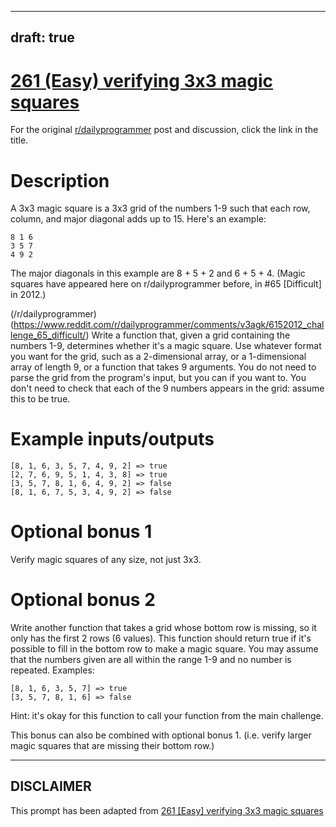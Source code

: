 ---
draft: true
----

# [261 (Easy) verifying 3x3 magic squares](https://www.reddit.com/r/dailyprogrammer/comments/4dccix/20160404_challenge_261_easy_verifying_3x3_magic/)

For the original [r/dailyprogrammer](https://www.reddit.com/r/dailyprogrammer/) post and discussion, click the link in the title.

# Description
A 3x3 magic square is a 3x3 grid of the numbers 1-9 such that each row, column, and major diagonal adds up to 15. Here's an example:


```
8 1 6
3 5 7
4 9 2
```
The major diagonals in this example are 8 + 5 + 2 and 6 + 5 + 4. (Magic squares have appeared here on r/dailyprogrammer before, in #65 [Difficult] in 2012.)

(/r/dailyprogrammer)
(https://www.reddit.com/r/dailyprogrammer/comments/v3agk/6152012_challenge_65_difficult/)
Write a function that, given a grid containing the numbers 1-9, determines whether it's a magic square. Use whatever format you want for the grid, such as a 2-dimensional array, or a 1-dimensional array of length 9, or a function that takes 9 arguments. You do not need to parse the grid from the program's input, but you can if you want to. You don't need to check that each of the 9 numbers appears in the grid: assume this to be true.

# Example inputs/outputs

```
[8, 1, 6, 3, 5, 7, 4, 9, 2] => true
[2, 7, 6, 9, 5, 1, 4, 3, 8] => true
[3, 5, 7, 8, 1, 6, 4, 9, 2] => false
[8, 1, 6, 7, 5, 3, 4, 9, 2] => false
```
# Optional bonus 1
Verify magic squares of any size, not just 3x3.

# Optional bonus 2
Write another function that takes a grid whose bottom row is missing, so it only has the first 2 rows (6 values). This function should return true if it's possible to fill in the bottom row to make a magic square. You may assume that the numbers given are all within the range 1-9 and no number is repeated. Examples:


```
[8, 1, 6, 3, 5, 7] => true
[3, 5, 7, 8, 1, 6] => false
```
Hint: it's okay for this function to call your function from the main challenge.

This bonus can also be combined with optional bonus 1. (i.e. verify larger magic squares that are missing their bottom row.)


----
## **DISCLAIMER**
This prompt has been adapted from [261 [Easy] verifying 3x3 magic squares](https://www.reddit.com/r/dailyprogrammer/comments/4dccix/20160404_challenge_261_easy_verifying_3x3_magic/
)
